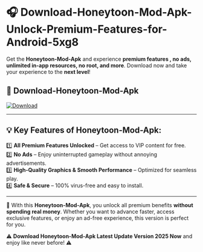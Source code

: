 # 🎧 Download-Honeytoon-Mod-Apk-Unlock-Premium-Features-for-Android-5xg8

Get the **Honeytoon-Mod-Apk** and experience **premium features , no ads, unlimited in-app resources, no root, and more**. Download now and take your experience to the **next level**!

## 📲 **Download-Honeytoon-Mod-Apk**  

[![Download](https://i.imgur.com/s9jy2pZ.png)](https://hapymods.com?title=Honeytoon+Mod+Apk&ref=5xg8)

---

## 💡 **Key Features of Honeytoon-Mod-Apk:**

1️⃣  **All Premium Features Unlocked** – Get access to VIP content for free.  
2️⃣  **No Ads** – Enjoy uninterrupted gameplay without annoying advertisements.  
3️⃣  **High-Quality Graphics & Smooth Performance** – Optimized for seamless play.  
4️⃣  **Safe & Secure** – 100% virus-free and easy to install.  

---

📌 With this **Honeytoon-Mod-Apk**, you unlock all premium benefits **without spending real money**. Whether you want to advance faster, access exclusive features, or enjoy an ad-free experience, this version is perfect for you.  

⚠️ **Download Honeytoon-Mod-Apk Latest Update Version 2025 Now** and enjoy like never before! ⚠️